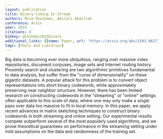 ```yaml
---
layout: publication
title: Binary Coding In Stream
authors: Mina Ghashami, Amirali Abdullah
conference: Arxiv
year: 2015
citations: 0
bibkey: ghashami2015binary
additional_links: [{name: Paper, url: 'https://arxiv.org/abs/1503.06271'}]
tags: [Tools and Libraries]
---
```

Big data is becoming ever more ubiquitous, ranging over massive video
repositories, document corpuses, image sets and Internet routing history.
Proximity search and clustering are two algorithmic primitives fundamental to
data analysis, but suffer from the "curse of dimensionality" on these gigantic
datasets. A popular attack for this problem is to convert object
representations into short binary codewords, while approximately preserving
near neighbor structure. However, there has been limited research on
constructing codewords in the "streaming" or "online" settings often applicable
to this scale of data, where one may only make a single pass over data too
massive to fit in local memory.
  In this paper, we apply recent advances in matrix sketching techniques to
construct binary codewords in both streaming and online setting. Our
experimental results compete outperform several of the most popularly used
algorithms, and we prove theoretical guarantees on performance in the streaming
setting under mild assumptions on the data and randomness of the training set.
